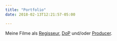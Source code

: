 ```yaml
---
title: "Portfolio"
date: 2018-02-13T12:21:57-05:00

---
```


Meine Filme als [Regisseur](/tags/regisseur/), [DoP](/tags/bildgestalter/) und/oder [Producer](/tags/producer/). 
